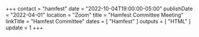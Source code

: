 +++
contact = "hamfest"
date = "2022-10-04T19:00:00-05:00"
publishDate = "2022-04-01"
location = "Zoom"
title = "Hamfest Committee Meeting"
linkTitle = "Hamfest Committee"
dates = [ "Hamfest" ]
outputs = [ "HTML" ]
update = 1
+++
